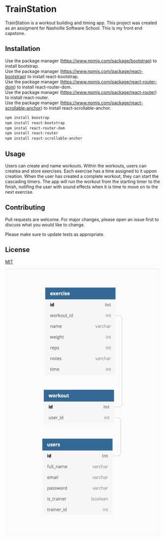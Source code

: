 # TrainStation

TrainStation is a workout building and timing app. This project was created as an assigment for Nashville Software School. This is my front end capstone.

## Installation

Use the package manager (https://www.npmjs.com/package/bootstrap) to install bootstrap.<br>
Use the package manager (https://www.npmjs.com/package/react-bootstrap) to install react-bootstrap.<br>
Use the package manager (https://www.npmjs.com/package/react-router-dom) to install react-router-dom.<br>
Use the package manager (https://www.npmjs.com/package/react-router) to install react-router.<br>
Use the package manager (https://www.npmjs.com/package/react-scrollable-anchor) to install react-scrollable-anchor.<br>


```bash
npm install boostrap
npm install react-bootstrap
npm instal react-router-dom
npm install react-router
npm install react-scrollable-anchor
```

## Usage

Users can create and name workouts. Within the workouts, users can createa and store exercises. Each exercise has a time assigned to it uppon creation. When the user has created a complete workout, they can start the cascading timers. The app will run the workout from the starting timer to the finish, notifing the user with sound effects when it is time to move on to the next exercise.

## Contributing
Pull requests are welcome. For major changes, please open an issue first to discuss what you would like to change.

Please make sure to update tests as appropriate.

## License
[MIT](https://choosealicense.com/licenses/mit/)




![ERD](public/trainstation_ERD.png?raw=true "Title")

